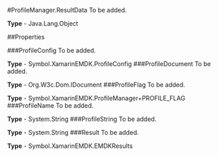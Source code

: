 #ProfileManager.ResultData
To be added.

**Type** - Java.Lang.Object

##Properties

###ProfileConfig
To be added.

**Type** - Symbol.XamarinEMDK.ProfileConfig
###ProfileDocument
To be added.

**Type** - Org.W3c.Dom.IDocument
###ProfileFlag
To be added.

**Type** - Symbol.XamarinEMDK.ProfileManager+PROFILE_FLAG
###ProfileName
To be added.

**Type** - System.String
###ProfileString
To be added.

**Type** - System.String
###Result
To be added.

**Type** - Symbol.XamarinEMDK.EMDKResults


